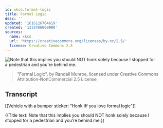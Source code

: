 ```yaml
---
id: xkcd.formal-logic
title: Formal Logic
desc: ''
updated: '1616126764619'
created: '1332486000000'
sources:
  name: xkcd
  url: 'https://creativecommons.org/licenses/by-nc/2.5/'
  license: Creative Commons 2.5
---
```

![Note that this implies you should NOT honk solely because I stopped for a pedestrian and you're behind me.](https://imgs.xkcd.com/comics/formal_logic.png)
> "Formal Logic", by Randall Munroe, licensed under Creative Commons Attribution-NonCommercial 2.5 License

## Transcript
[[Vehicle with a bumper sticker:
"Honk iff you love formal logic"]]

{{Title text: Note that this implies you should NOT honk solely because I stopped for a pedestrian and you're behind me.}}
